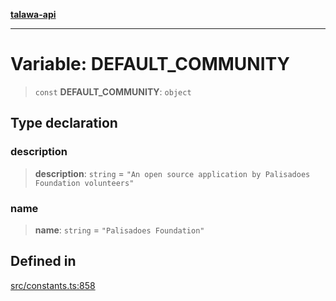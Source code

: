 [**talawa-api**](../../README.md)

***

# Variable: DEFAULT\_COMMUNITY

> `const` **DEFAULT\_COMMUNITY**: `object`

## Type declaration

### description

> **description**: `string` = `"An open source application by Palisadoes Foundation volunteers"`

### name

> **name**: `string` = `"Palisadoes Foundation"`

## Defined in

[src/constants.ts:858](https://github.com/Suyash878/talawa-api/blob/e4413cec641a837926071678fed3c7f67234e31e/src/constants.ts#L858)
